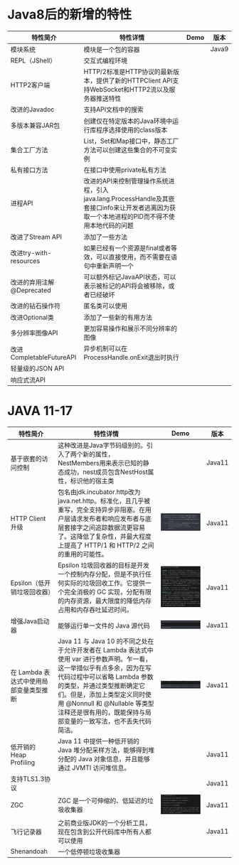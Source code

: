 # Java8后的新增的特性

| 特性简介                  | 特性详情                                                     | Demo | 版本  |
| ------------------------- | ------------------------------------------------------------ | ---- | ----- |
| 模块系统                  | 模块是一个包的容器                                           |      | Java9 |
| REPL（JShell）            | 交互式编程环境                                               |      |       |
| HTTP2客户端               | HTTP/2标准是HTTP协议的最新版本，提供了新的HTTPClient API支持WebSocket和HTTP2流以及服务器推送特性 |      |       |
| 改进的Javadoc             | 支持API文档中的搜索                                          |      |       |
| 多版本兼容JAR包           | 创建仅在特定版本的Java环境中运行库程序选择使用的class版本    |      |       |
| 集合工厂方法              | List，Set和Map接口中，静态工厂方法可以创建这些集合的不可变实例 |      |       |
| 私有接口方法              | 在接口中使用private私有方法                                  |      |       |
| 进程API                   | 改进的API来控制管理操作系统进程，引入java.lang.ProcessHandle及其嵌套接口info来让开发者逃离因为获取一个本地进程的PID而不得不使用本地代码的问题 |      |       |
| 改进了Stream API          | 添加了一些方法                                               |      |       |
| 改进try-with-resources    | 如果已经有一个资源是final或者等效，可以直接使用，而不需要在语句中重新声明一个 |      |       |
| 改进的弃用注解@Deprecated | 可以额外标记JavaAPI状态，可以表示被标记的API将会被移除，或者已经破坏 |      |       |
| 改进的钻石操作符          | 匿名类可以使用                                               |      |       |
| 改进Optional类            | 添加了一些新的有用方法                                       |      |       |
| 多分辨率图像API           | 更加容易操作和展示不同分辨率的图像                           |      |       |
| 改进CompletableFutureAPI  | 异步机制可以在ProcessHandle.onExit退出时执行                 |      |       |
| 轻量级的JSON API          |                                                              |      |       |
| 响应式流API               |                                                              |      |       |

# JAVA 11-17

| 特性简介                               | 特性详情                                                     | Demo                                                         | 版本   |
| -------------------------------------- | ------------------------------------------------------------ | ------------------------------------------------------------ | ------ |
| 基于嵌套的访问控制                     | 这种改进是Java字节码级别的。引入了两个新的属性，NestMembers用来表示已知的静态成功，nest成员包含NestHost属性，标识他的宿主类 |                                                              | Java11 |
| HTTP Client升级                        | 包名由jdk.incubator.http改为java.net.http。标准化，且几乎被重写，完全支持异步非阻塞。在用户层请求发布者和响应发布者与底层套接字之间追踪数据流更容易了。这降低了复杂性，并最大程度上提高了 HTTP/1 和 HTTP/2 之间的重用的可能性。 | ![image-20220308185632608](特性.assets/image-20220308185632608-6736997.png) | Java11 |
| Epsilon（低开销垃圾回收器）            | Epsilon 垃圾回收器的目标是开发一个控制内存分配，但是不执行任何实际的垃圾回收工作。它提供一个完全消极的 GC 实现，分配有限的内存资源，最大限度的降低内存占用和内存吞吐延迟时间。 | ![image-20220308190206855](特性.assets/image-20220308190206855.png) | Java11 |
| 增强Java启动器                         | 能够运行单一文件的 Java 源代码                               | ![image-20220308190412661](特性.assets/image-20220308190412661.png) | Java11 |
| 在 Lambda 表达式中使用局部变量类型推断 | Java 11 与 Java 10 的不同之处在于允许开发者在 Lambda 表达式中使用 var 进行参数声明。乍一看，这一举措似乎有点多余，因为在写代码过程中可以省略 Lambda 参数的类型，并通过类型推断确定它们。但是，添加上类型定义同时使用 @Nonnull 和 @Nullable 等类型注释还是很有用的，既能保持与局部变量的一致写法，也不丢失代码简洁。 | ![image-20220308191226292](特性.assets/image-20220308191226292.png) | Java11 |
| 低开销的 Heap Profiling                | Java 11 中提供一种低开销的 Java 堆分配采样方法，能够得到堆分配的 Java 对象信息，并且能够通过 JVMTI 访问堆信息。 |                                                              | Java11 |
| 支持TLS1.3协议                         |                                                              |                                                              | Java11 |
| ZGC                                    | ZGC 是一个可伸缩的、低延迟的垃圾收集器                       | ![image-20220308191458959](特性.assets/image-20220308191458959.png) | Java11 |
| 飞行记录器                             | 之前商业版JDK的一个分析工具，现在包含到公开代码库中所有人都可以使用 |                                                              | Java11 |
| Shenandoah                             | 一个低停顿垃圾收集器                                         |                                                              |        |

